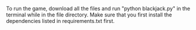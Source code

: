 To run the game, download all the files and run "python blackjack.py" in the terminal while in the file directory. Make sure that you first install the dependencies listed in requirements.txt first.
